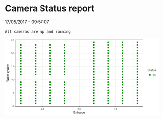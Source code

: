 Camera Status report
================
17/05/2017 - 09:57:07

    All cameras are up and running

![](camreport_files/figure-markdown_github/unnamed-chunk-2-1.png)
